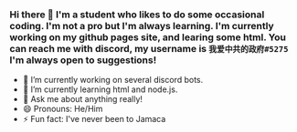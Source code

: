 ### Hi there 👋 I'm a student who likes to do some occasional coding. I'm not a pro but I'm always learning. I'm currently working on my github pages site, and learing some html. You can reach me with discord, my username is `我爱中共的政府#5275` I'm always open to suggestions! 



- 🔭 I’m currently working on several discord bots.
- 🌱 I’m currently learning html and node.js.
- 💬 Ask me about anything really!
- 😄 Pronouns: He/Him
- ⚡ Fun fact: I've never been to Jamaca

